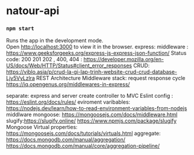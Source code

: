 # natour-api

### `npm start`

Runs the app in the development mode.\
Open [http://localhost:3000](http://localhost:3000) to view it in the browser.
express: middleware : https://www.geeksforgeeks.org/express-js-express-json-function/
Status code: 200 201 202 , 400, 404 : https://developer.mozilla.org/en-US/docs/Web/HTTP/Status#client_error_responses
CRUD: https://viblo.asia/p/crud-la-gi-lap-trinh-website-crud-crud-database-Ljy5VyLzlra
REST Architecture
Middleware stack: request response cycle https://iq.opengenus.org/middlewares-in-express/

separate: express and server
create controller to MVC
Eslint config : https://eslint.org/docs/rules/
eviroment varibables: https://nodejs.dev/learn/how-to-read-environment-variables-from-nodejs
middlware mongoose: https://mongoosejs.com/docs/middleware.html
slugify:https://slugify.online/ https://www.npmjs.com/package/slugify
Mongoose Virtual properties: https://mongoosejs.com/docs/tutorials/virtuals.html
aggregate: https://docs.mongodb.com/manual/aggregation/ https://docs.mongodb.com/manual/core/aggregation-pipeline/
